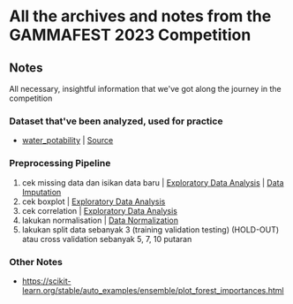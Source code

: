 # All the archives and notes from the GAMMAFEST 2023 Competition

## Notes

All necessary, insightful information that we've got along the journey in the competition

### Dataset that've been analyzed, used for practice

- [water_potability](water_potability.csv) | [Source](https://www.kaggle.com/datasets/adityakadiwal/water-potability)

### Preprocessing Pipeline

1. cek missing data dan isikan data baru | [Exploratory Data Analysis](exploratory_data_analysis.ipynb) | [Data Imputation](data_imputation.ipynb)
2. cek boxplot | [Exploratory Data Analysis](exploratory_data_analysis.ipynb)
3. cek correlation | [Exploratory Data Analysis](exploratory_data_analysis.ipynb)
4. lakukan normalisation | [Data Normalization](data_normalization.ipynb)
5. lakukan split data sebanyak 3 (training validation testing) (HOLD-OUT) atau cross validation sebanyak 5, 7, 10 putaran

### Other Notes

- https://scikit-learn.org/stable/auto_examples/ensemble/plot_forest_importances.html